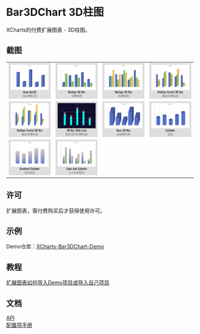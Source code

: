 # Bar3DChart 3D柱图

XCharts的付费扩展图表 - 3D柱图。

## 截图

<table>
    <tr>
        <td><img src="Documentation~/img/Bar3D01.png" alt="Bar3D01" /></td>
        <td><img src="Documentation~/img/Bar3D02.png" alt="Bar3D02" /></td>
        <td><img src="Documentation~/img/Bar3D03.png" alt="Bar3D03" /></td>
        <td><img src="Documentation~/img/Bar3D04.png" alt="Bar3D04" /></td>
    </tr>
    <tr>
        <td><img src="Documentation~/img/Bar3D05.png" alt="Bar3D05" /></td>
        <td><img src="Documentation~/img/Bar3D06.png" alt="Bar3D06" /></td>
        <td><img src="Documentation~/img/Bar3D07.png" alt="Bar3D07" /></td>
        <td><img src="Documentation~/img/Bar3D08.png" alt="Bar3D08" /></td>
    </tr>
    <tr>
        <td><img src="Documentation~/img/Bar3D09.png" alt="Bar3D09" /></td>
        <td><img src="Documentation~/img/Bar3D10.png" alt="Bar3D10" /></td>
    </tr>
</table>

## 许可

扩展图表，需付费购买后才获得使用许可。

## 示例

Demo仓库：[XCharts-Bar3DChart-Demo](https://github.com/XCharts-Team/XCharts-Bar3DChart-Demo)

## 教程

[扩展图表如何导入Demo项目或导入自己项目](https://github.com/XCharts-Team/XCharts-Demo)

## 文档

[API](Documentation~/zh/api.md)  
[配置项手册](Documentation~/zh/configuration.md)  
